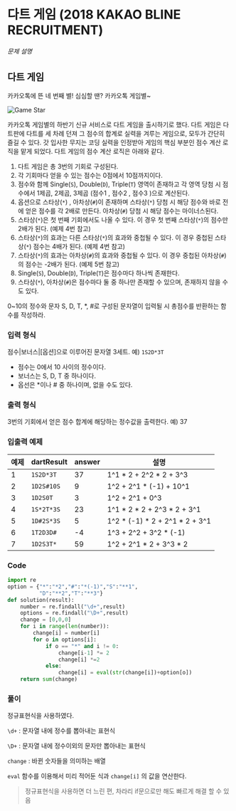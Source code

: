 # 다트 게임 (2018 KAKAO BLINE RECRUITMENT)

###### 문제 설명

## 다트 게임

카카오톡에 뜬 네 번째 별! 심심할 땐? 카카오톡 게임별~

![Game Star](http://t1.kakaocdn.net/welcome2018/gamestar.png)

카카오톡 게임별의 하반기 신규 서비스로 다트 게임을 출시하기로 했다. 다트 게임은 다트판에 다트를 세 차례 던져 그 점수의 합계로 실력을 겨루는 게임으로, 모두가 간단히 즐길 수 있다.
갓 입사한 무지는 코딩 실력을 인정받아 게임의 핵심 부분인 점수 계산 로직을 맡게 되었다. 다트 게임의 점수 계산 로직은 아래와 같다.

1. 다트 게임은 총 3번의 기회로 구성된다.
2. 각 기회마다 얻을 수 있는 점수는 0점에서 10점까지이다.
3. 점수와 함께 Single(`S`), Double(`D`), Triple(`T`) 영역이 존재하고 각 영역 당첨 시 점수에서 1제곱, 2제곱, 3제곱 (점수1 , 점수2 , 점수3 )으로 계산된다.
4. 옵션으로 스타상(`*`) , 아차상(`#`)이 존재하며 스타상(`*`) 당첨 시 해당 점수와 바로 전에 얻은 점수를 각 2배로 만든다. 아차상(`#`) 당첨 시 해당 점수는 마이너스된다.
5. 스타상(`*`)은 첫 번째 기회에서도 나올 수 있다. 이 경우 첫 번째 스타상(`*`)의 점수만 2배가 된다. (예제 4번 참고)
6. 스타상(`*`)의 효과는 다른 스타상(`*`)의 효과와 중첩될 수 있다. 이 경우 중첩된 스타상(`*`) 점수는 4배가 된다. (예제 4번 참고)
7. 스타상(`*`)의 효과는 아차상(`#`)의 효과와 중첩될 수 있다. 이 경우 중첩된 아차상(`#`)의 점수는 -2배가 된다. (예제 5번 참고)
8. Single(`S`), Double(`D`), Triple(`T`)은 점수마다 하나씩 존재한다.
9. 스타상(`*`), 아차상(`#`)은 점수마다 둘 중 하나만 존재할 수 있으며, 존재하지 않을 수도 있다.

0~10의 정수와 문자 S, D, T, *, #로 구성된 문자열이 입력될 시 총점수를 반환하는 함수를 작성하라.

### 입력 형식

점수|보너스|[옵션]으로 이루어진 문자열 3세트.
예) `1S2D*3T`

- 점수는 0에서 10 사이의 정수이다.
- 보너스는 S, D, T 중 하나이다.
- 옵선은 *이나 # 중 하나이며, 없을 수도 있다.

### 출력 형식

3번의 기회에서 얻은 점수 합계에 해당하는 정수값을 출력한다.
예) 37

### 입출력 예제

| 예제 | dartResult | answer | 설명                           |
| ---- | ---------- | ------ | ------------------------------ |
| 1    | `1S2D*3T`  | 37     | 1^1 * 2 + 2^2 * 2 + 3^3        |
| 2    | `1D2S#10S` | 9      | 1^2 + 2^1 * (-1) + 10^1        |
| 3    | `1D2S0T`   | 3      | 1^2 + 2^1 + 0^3                |
| 4    | `1S*2T*3S` | 23     | 1^1 * 2 * 2 + 2^3 * 2 + 3^1    |
| 5    | `1D#2S*3S` | 5      | 1^2 * (-1) * 2 + 2^1 * 2 + 3^1 |
| 6    | `1T2D3D#`  | -4     | 1^3 + 2^2 + 3^2 * (-1)         |
| 7    | `1D2S3T*`  | 59     | 1^2 + 2^1 * 2 + 3^3 * 2        |



### Code

```python
import re
option = {"*":"*2","#":"*(-1)","S":"**1",
          "D":"**2","T":"**3"}
def solution(result):
    number = re.findall("\d+",result)
    options = re.findall("\D+",result)
    change = [0,0,0]
    for i in range(len(number)):
        change[i] = number[i]
        for o in options[i]:
            if o == "*" and i != 0:
                change[i-1] *= 2
                change[i] *=2
            else:
                change[i] = eval(str(change[i])+option[o])
    return sum(change)
```

### 풀이

정규표현식을 사용하였다.

`\d+` : 문자열 내에 정수를 뽑아내는 표현식

`\D+` : 문자열 내에 정수이외의 문자만 뽑아내는 표현식

`change` : 바뀐 숫자들을 의미하는 배열

`eval` 함수를 이용해서 미리 적어둔 식과 `change[i]` 의 값을 연산한다.

> 정규표현식을 사용하면 더 느린 편, 차라리 if문으로만 해도 빠르게 해결 할 수 있음